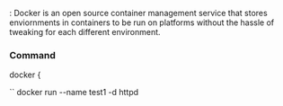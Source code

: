 : Docker is an open source container management service that stores enviornments in containers to be run on platforms without the hassle of tweaking for each different environment.

### Command
docker {



`` docker run --name test1 -d httpd